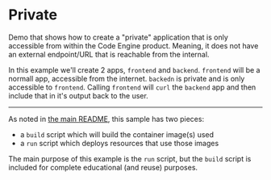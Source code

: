 # Private

Demo that shows how to create a "private" application that is only accessible
from within the Code Engine product. Meaning, it does not have an external
endpoint/URL that is reachable from the internal.

In this example we'll create 2 apps, `frontend` and `backend`. `frontend`
will be a normall app, accessible from the internet. `backedn` is private and
is only accessible to `frontend`. Calling `frontend` will `curl` the `backend`
app and then include that in it's output back to the user.

- - -

As noted in [the main README](../README.md), this sample has two pieces:

- a `build` script which will build the container image(s) used
- a `run` script which deploys resources that use those images

The main purpose of this example is the `run` script, but the `build`
script is included for complete educational (and reuse) purposes. 
